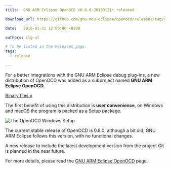```yaml
---
title:  GNU ARM Eclipse OpenOCD v0.8.0-20150131* released

download_url: https://github.com/gnu-mcu-eclipse/openocd/releases/tag/gae-0.8.0-20150131

date:   2015-01-31 12:00:00 +0200

authors: ilg-ul

# To be listed in the Releases page.
tags:
  - release

---
```


For a better integrations with the GNU ARM Eclipse debug plug-ins, a new distribution of OpenOCD was added as a subproject named **GNU ARM Eclipse OpenOCD**.

<!-- truncate -->

<p><a href={frontMatter.download_url}>Binary files »</a></p>

The first benefit of using this distribution is **user convenience**, on Windows and macOS the program is packed as a Setup package.

![The OpenOCD Windows Setup](/img/openocd-setup-wizard.png)

The current stable release of OpenOCD is 0.8.0; although a bit old, GNU ARM Eclipse follows this version, with no functional changes.

A new release to include the latest development version from the project Git is planned in the near future.

For more details, please read the [GNU ARM Eclipse OpenOCD](/) page.
